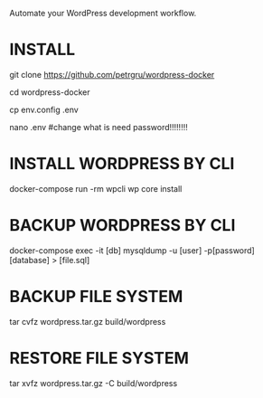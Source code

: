 Automate your WordPress development workflow.
# INSTALL 
git clone https://github.com/petrgru/wordpress-docker

cd wordpress-docker

cp env.config .env

nano .env #change what is need password!!!!!!!!

# INSTALL WORDPRESS BY CLI
docker-compose run -rm wpcli wp core install

# BACKUP WORDPRESS BY CLI
docker-compose exec -it [db] mysqldump -u [user] -p[password] [database] > [file.sql]

# BACKUP FILE SYSTEM
tar cvfz wordpress.tar.gz build/wordpress

# RESTORE FILE SYSTEM
tar xvfz wordpress.tar.gz -C build/wordpress
